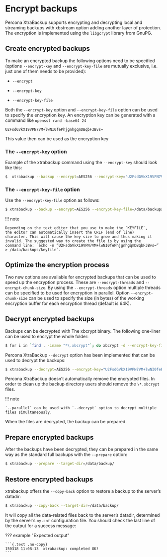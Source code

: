 # Encrypt backups

Percona XtraBackup supports encrypting and decrypting local and streaming
backups with xbstream option adding another layer of protection. The
encryption is implemented using the `libgcrypt` library from GnuPG.

## Create encrypted backups

To make an encrypted backup the following options need to be specified (options
`--encrypt-key` and `--encrypt-key-file` are mutually exclusive,
i.e. just one of them needs to be provided):


* `--encrypt`


* `--encrypt-key`


* `--encrypt-key-file`

Both the `--encrypt-key` option and
`--encrypt-key-file` option can be used to specify the
encryption key. An encryption key can be generated with a command like
`openssl rand -base64 24`

```text
U2FsdGVkX19VPN7VM+lwNI0fePhjgnhgqmDBqbF3Bvs=
```

This value then can be used as the encryption key

### The `--encrypt-key` option

Example of the xtrabackup command using the `--encrypt-key` should
look like this:

```{.bash data-prompt="$"}
$  xtrabackup --backup --encrypt=AES256 --encrypt-key="U2FsdGVkX19VPN7VM+lwNI0fePhjgnhgqmDBqbF3Bvs=" --target-dir=/data/backup
```

### The `--encrypt-key-file` option

Use the `--encrypt-key-file` option as follows:

```{.bash data-prompt="$"}
$ xtrabackup --backup --encrypt=AES256 --encrypt-key-file=/data/backups/keyfile --target-dir=/data/backup
```

!!! note
   
    Depending on the text editor that you use to make the `KEYFILE`,
    the editor can automatically insert the CRLF (end of line)
    character. This will cause the key size to grow and thus making it
    invalid. The suggested way to create the file is by using the
    command line: `echo -n “U2FsdGVkX19VPN7VM+lwNI0fePhjgnhgqmDBqbF3Bvs=” > /data/backups/keyfile`.

## Optimize the encryption process

Two new options are available for encrypted backups that can be used to speed up
the encryption process. These are `--encrypt-threads` and
`--encrypt-chunk-size`. By using the `--encrypt-threads` option
multiple threads can be specified to be used for encryption in parallel. Option
`--encrypt-chunk-size` can be used to specify the size (in bytes) of the
working encryption buffer for each encryption thread (default is 64K).

## Decrypt encrypted backups

Backups can be decrypted with The xbcrypt binary. The following one-liner can be
used to encrypt the whole folder:

```{.bash data-prompt="$"}
$ for i in `find . -iname "*\.xbcrypt"`; do xbcrypt -d --encrypt-key-file=/root/secret_key --encrypt-algo=AES256 < $i > $(dirname $i)/$(basename $i .xbcrypt) && rm $i; done
```

Percona XtraBackup `--decrypt` option has been implemented that can be
used to decrypt the backups:

```{.bash data-prompt="$"}
$ xtrabackup --decrypt=AES256 --encrypt-key="U2FsdGVkX19VPN7VM+lwNI0fePhjgnhgqmDBqbF3Bvs=" --target-dir=/data/backup/
```

Percona XtraBackup doesn’t automatically remove the encrypted files. In order
to clean up the backup directory users should remove the `\*.xbcrypt` files.

!!! note
   
    `--parallel` can be used with `--decrypt` option to decrypt multiple files simultaneously.

When the files are decrypted, the backup can be prepared.

## Prepare encrypted backups

After the backups have been decrypted, they can be prepared in the same way as
the standard full backups with the `--prepare` option:

```{.bash data-prompt="$"}
$ xtrabackup --prepare --target-dir=/data/backup/
```

## Restore encrypted backups

xtrabackup offers the `--copy-back` option to restore a backup to the
server’s datadir:

```{.bash data-prompt="$"}
$ xtrabackup --copy-back --target-dir=/data/backup/
```

It will copy all the data-related files back to the server’s datadir,
determined by the server’s `my.cnf` configuration file. You should check
the last line of the output for a success message:

??? example "Expected output"

    ```{.text .no-copy}
    150318 11:08:13  xtrabackup: completed OK!
    ```
